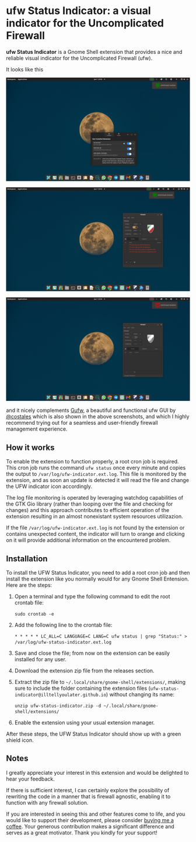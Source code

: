 # ufw Status Indicator: a visual indicator for the Uncomplicated Firewall

**ufw Status Indicator** is a Gnome Shell extension that provides a nice and reliable visual indicator for the Uncomplicated Firewall (ufw).

It looks like this 

![ufw-status-indicator-installed](ufw-status-indicator.png)

![ufw-status-indicator-ufw-enabled](ufw-status-indicator-ufw-enabled.png)

![ufw-status-indicator-ufw-disabled](ufw-status-indicator-ufw-disabled.png)

and it nicely complements [Gufw](https://github.com/costales/gufw), a beautiful and functional ufw GUI by [@costales](https://github.com/costales/) which is also shown in the above screenshots, and which I highly recommend trying out for a seamless and user-friendly firewall management experience.

## How it works

To enable the extension to function properly, a root cron job is required. This cron job runs the command `ufw status` once every minute and copies the output to `/var/log/ufw-indicator.ext.log`. This file is monitored by the extension, and as soon an update is detected it will read the file and change the UFW indicator icon accordingly. 

The log file monitoring is operated by leveraging watchdog capabilities of the GTK Gio library (rather than looping over the file and checking for changes) and this approach contributes to efficient operation of the extension resulting in an almost nonexistant system resources utilizazion.

If the file `/var/log/ufw-indicator.ext.log` is not found by the extension or contains unexpected content, the indicator will turn to orange and clicking on it will provide additional information on the encountered problem.

## Installation

To install the UFW Status Indicator, you need to add a root cron job and then install the extension like you normally would for any Gnome Shell Entension. Here are the steps:

1. Open a terminal and type the following command to edit the root crontab file:

    ```
    sudo crontab -e
    ```

2. Add the following line to the crontab file:

    ```
    * * * * * LC_ALL=C LANGUAGE=C LANG=C ufw status | grep "Status:" > /var/log/ufw-status-indicator.ext.log
    ```

3. Save and close the file; from now on the extension can be easily installed for any user.

4. Download the extension zip file from the releases section.

5. Extract the zip file to `~/.local/share/gnome-shell/extensions/`, making sure to include the folder containing the extension files (`ufw-status-indicator@illtellyoulater.github.io`) without changing its name:

    ```
    unzip ufw-status-indicator.zip -d ~/.local/share/gnome-shell/extensions/
    ```

6. Enable the extension using your usual extension manager.

After these steps, the UFW Status Indicator should show up with a green shield icon. 

## Notes

I greatly appreciate your interest in this extension and would be delighted to hear your feedback.

If there is sufficient interest, I can certainly explore the possibility of rewriting the code in a manner that is firewall agnostic, enabling it to function with any firewall solution.

If you are interested in seeing this and other features come to life, and you would like to support their development, please consider [buying me a coffee](https://www.buymeacoffee.com/stormcoder). Your generous contribution makes a significant difference and serves as a great motivator. 
Thank you kindly for your support!

